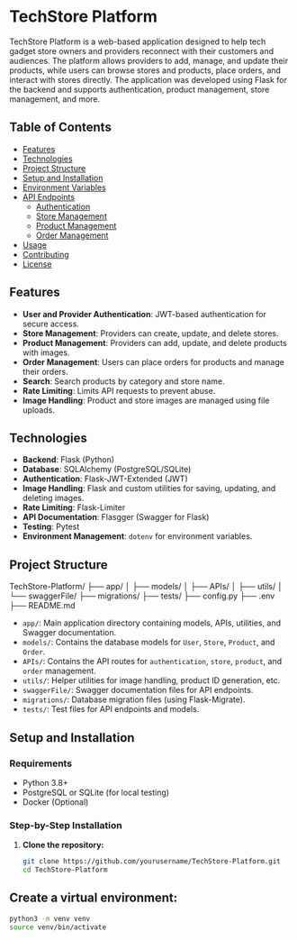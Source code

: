 # TechStore Platform

TechStore Platform is a web-based application designed to help tech gadget store owners and providers reconnect with their customers and audiences. The platform allows providers to add, manage, and update their products, while users can browse stores and products, place orders, and interact with stores directly. The application was developed using Flask for the backend and supports authentication, product management, store management, and more.

## Table of Contents
- [Features](#features)
- [Technologies](#technologies)
- [Project Structure](#project-structure)
- [Setup and Installation](#setup-and-installation)
- [Environment Variables](#environment-variables)
- [API Endpoints](#api-endpoints)
  - [Authentication](#authentication)
  - [Store Management](#store-management)
  - [Product Management](#product-management)
  - [Order Management](#order-management)
- [Usage](#usage)
- [Contributing](#contributing)
- [License](#license)

## Features
- **User and Provider Authentication**: JWT-based authentication for secure access.
- **Store Management**: Providers can create, update, and delete stores.
- **Product Management**: Providers can add, update, and delete products with images.
- **Order Management**: Users can place orders for products and manage their orders.
- **Search**: Search products by category and store name.
- **Rate Limiting**: Limits API requests to prevent abuse.
- **Image Handling**: Product and store images are managed using file uploads.

## Technologies
- **Backend**: Flask (Python)
- **Database**: SQLAlchemy (PostgreSQL/SQLite)
- **Authentication**: Flask-JWT-Extended (JWT)
- **Image Handling**: Flask and custom utilities for saving, updating, and deleting images.
- **Rate Limiting**: Flask-Limiter
- **API Documentation**: Flasgger (Swagger for Flask)
- **Testing**: Pytest
- **Environment Management**: `dotenv` for environment variables.

## Project Structure

TechStore-Platform/ ├── app/ │ ├── models/ │ ├── APIs/ │ ├── utils/ │ └── swaggerFile/ ├── migrations/ ├── tests/ ├── config.py ├── .env ├── README.md

- `app/`: Main application directory containing models, APIs, utilities, and Swagger documentation.
- `models/`: Contains the database models for `User`, `Store`, `Product`, and `Order`.
- `APIs/`: Contains the API routes for `authentication`, `store`, `product`, and `order` management.
- `utils/`: Helper utilities for image handling, product ID generation, etc.
- `swaggerFile/`: Swagger documentation files for API endpoints.
- `migrations/`: Database migration files (using Flask-Migrate).
- `tests/`: Test files for API endpoints and models.

## Setup and Installation

### Requirements
- Python 3.8+
- PostgreSQL or SQLite (for local testing)
- Docker (Optional)

### Step-by-Step Installation
1. **Clone the repository:**
   ```bash
   git clone https://github.com/yourusername/TechStore-Platform.git
   cd TechStore-Platform

## Create a virtual environment:
```bash
python3 -m venv venv
source venv/bin/activate
